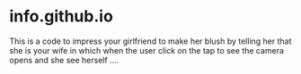 # info.github.io
This is a code to impress your girlfriend to make her blush by telling her that she is your wife in which when the user click on the tap to see the camera opens and she see herself ....
